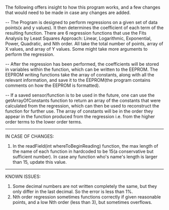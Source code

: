 The following offers insight to how this program works, and a few changes that would need
to be made in case any changes are added.

-- The Program is designed to perform regressions on a given set of data points(x and y values). It then determines the coefficient of each term of the resulting
function. There are 6 regression functions that use the Fits Analysis by Least Squares Approach: Linear, Logarithmic, Exponential, Power, Quadratic, and Nth order. All take the total number of points, array of X values, and array of Y values. Some might take more arguments to perform the regression.

-- After the regression has been performed, the coefficients will be stored in variables within the function, which can be written to the EEPROM. The EEPROM writing functions take the array of constants, along with all the relevant information, and save it to the EEPROM(the program contains comments on how the EEPROM is formatted).

-- If a saved sensor/function is to be used in the future, one can use the getArrayOfConstants function to return an array of the constants that were calculated from the regression, which can then be used to reconstruct the function for further use. The array of constants will be in the order they appear in the function produced from the regression i.e. from the higher order terms to the lower order terms.

---------------------------------------------------------------------------------
IN CASE OF CHANGES:
1. In the readField(int whereToBeginReading) function, the max length of the name of each function in hardcoded to be 15(a conservative but sufficient number). In case any function who's name's length is larger than 15, update this value.
---------------------------------------------------------------------------------
KNOWN ISSUES:
1. Some decimal numbers are not written completely the same, but they only differ in the last decimal. So the error is less than 1%.
2. Nth order regression sometimes functions correctly if given reasonable points, and a low Nth order (less than 3), but sometimes overflows.
